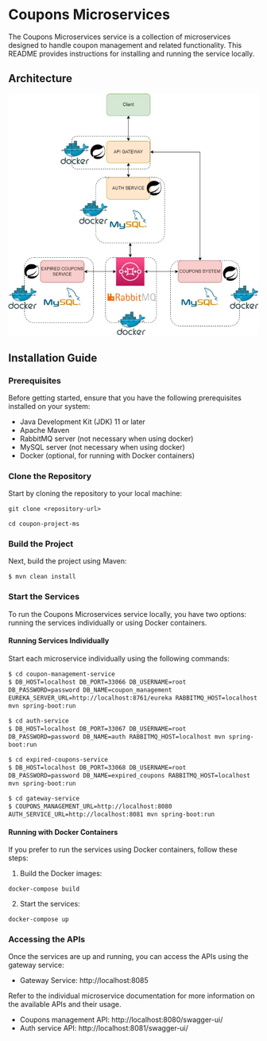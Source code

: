 # Coupons Microservices

The Coupons Microservices service is a collection of microservices designed to handle coupon management and related functionality. This README provides instructions for installing and running the service locally.

## Architecture
![System Architecture Diagram](https://raw.githubusercontent.com/nitay12/coupon-project-ms/master/system-diagram.jpg)

## Installation Guide

### Prerequisites

Before getting started, ensure that you have the following prerequisites installed on your system:

- Java Development Kit (JDK) 11 or later
- Apache Maven
- RabbitMQ server (not necessary when using docker)
- MySQL server (not necessary when using docker)
- Docker (optional, for running with Docker containers)

### Clone the Repository

Start by cloning the repository to your local machine:

```shell 
git clone <repository-url>
```

```shell 
cd coupon-project-ms
```

### Build the Project

Next, build the project using Maven:
```shell
$ mvn clean install
```

### Start the Services

To run the Coupons Microservices service locally, you have two options: running the services individually or using Docker containers.

#### Running Services Individually

Start each microservice individually using the following commands:
```shell
$ cd coupon-management-service
$ DB_HOST=localhost DB_PORT=33066 DB_USERNAME=root DB_PASSWORD=password DB_NAME=coupon_management EUREKA_SERVER_URL=http://localhost:8761/eureka RABBITMQ_HOST=localhost mvn spring-boot:run
```
```shell
$ cd auth-service
$ DB_HOST=localhost DB_PORT=33067 DB_USERNAME=root DB_PASSWORD=password DB_NAME=auth RABBITMQ_HOST=localhost mvn spring-boot:run
```
```shell
$ cd expired-coupons-service
$ DB_HOST=localhost DB_PORT=33068 DB_USERNAME=root DB_PASSWORD=password DB_NAME=expired_coupons RABBITMQ_HOST=localhost mvn spring-boot:run
```
```shell
$ cd gateway-service
$ COUPONS_MANAGEMENT_URL=http://localhost:8080 AUTH_SERVICE_URL=http://localhost:8081 mvn spring-boot:run

```

#### Running with Docker Containers

If you prefer to run the services using Docker containers, follow these steps:

1. Build the Docker images:
```shell
docker-compose build
```

2. Start the services:
```shell
docker-compose up
```


### Accessing the APIs

Once the services are up and running, you can access the APIs using the gateway service:

- Gateway Service: http://localhost:8085

Refer to the individual microservice documentation for more information on the available APIs and their usage.
- Coupons management API: http://localhost:8080/swagger-ui/
- Auth service API: http://localhost:8081/swagger-ui/